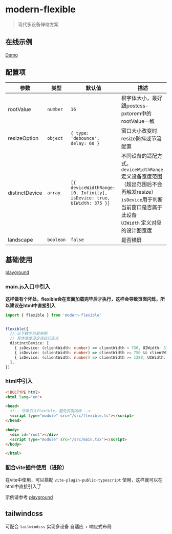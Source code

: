 # modern-flexible

> 现代多设备伸缩方案

## 在线示例

[Demo](https://hemengke1997.github.io/modern-flexible/)

## 配置项

| 参数           | 类型      | 默认值                                                                | 描述                                                                                                                                                                       |
| -------------- | --------- | --------------------------------------------------------------------- | -------------------------------------------------------------------------------------------------------------------------------------------------------------------------- |
| rootValue      | `number`  | `16`                                                                  | 根字体大小，最好跟postcss-pxtorem中的rootValue一致                                                                                                                         |
| resizeOption   | `object`  | `{ type: 'debounce', delay: 60 }`                                     | 窗口大小改变时resize防抖或节流配置                                                                                                                                         |
| distinctDevice | `array`   | `[{ deviceWidthRange: [0, Infinity], isDevice: true, UIWidth: 375 }]` | 不同设备的适配方式。<br/> `deviceWidthRange`定义设备宽度范围（超出范围后不会再触发resize）<br/>`isDevice`用于判断当前窗口是否属于此设备<br/>`UIWidth` 定义对应的设计图宽度 |
| landscape      | `boolean` | `false`                                                               | 是否横屏                                                                                                                                                                   |

## 基础使用

[playground](./playground/spa/src/App.tsx)

### main.js入口中引入

**这样做有个坏处，flexible会在页面加载完毕后才执行，这样会导致页面闪烁，所以建议在html中直接引入**

```ts
import { flexible } from 'modern-flexible'


flexible({
  // 以下数字只是举例
  // 具体宽度设定请自行定义
  distinctDevice: [
    { isDevice: (clientWidth: number) => clientWidth < 750, UIWidth: 375, deviceWidthRange: [300, 375] }, // 手机
    { isDevice: (clientWidth: number) => clientWidth >= 750 && clientWidth < 1280, UIWidth: 1280, deviceWidthRange: [960, 1280] }, // 平板
    { isDevice: (clientWidth: number) => clientWidth >= 1280, UIWidth: 1920, deviceWidthRange: [1280, 1920] }, // 电脑
  ],
})
```

### html中引入

```html
<!DOCTYPE html>
<html lang="en">

<head>
  <!-- 尽早引入flexible，避免页面闪烁 -->
  <script type="module" src="/src/flexible.ts"></script>
</head>

<body>
  <div id="root"></div>
  <script type="module" src="/src/main.tsx"></script>
</body>

</html>
```

### 配合vite插件使用（进阶）

在vite中使用，可以搭配 `vite-plugin-public-typescript` 使用，这样就可以在html中直接引入了

示例请参考 [playground](playground/spa/vite.config.ts)

## tailwindcss

可配合 `tailwindcss` 实现多设备 自适应 + 响应式布局
